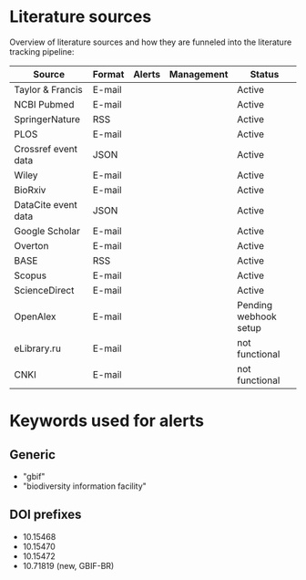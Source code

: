 # Literature sources

Overview of literature sources and how they are funneled into the literature tracking pipeline:

| Source              | Format | Alerts | Management | Status                |
|---------------------|--------|--------|------------|-----------------------|
| Taylor & Francis    | E-mail |        |            | Active                |
| NCBI Pubmed         | E-mail |        |            | Active                |
| SpringerNature      | RSS    |        |            | Active                |
| PLOS                | E-mail |        |            | Active                |
| Crossref event data | JSON   |        |            | Active                |
| Wiley               | E-mail |        |            | Active                |
| BioRxiv             | E-mail |        |            | Active                |
| DataCite event data | JSON   |        |            | Active                |
| Google Scholar      | E-mail |        |            | Active                |
| Overton             | E-mail |        |            | Active                |
| BASE                | RSS    |        |            | Active                |
| Scopus              | E-mail |        |            | Active                |
| ScienceDirect       | E-mail |        |            | Active                |
| OpenAlex            | E-mail |        |            | Pending webhook setup |
| eLibrary.ru         | E-mail |        |            | not functional        |
| CNKI                | E-mail |        |            | not functional        |

# Keywords used for alerts

## Generic

- "gbif"
- "biodiversity information facility"

## DOI prefixes

- 10.15468
- 10.15470
- 10.15472
- 10.71819 (new, GBIF-BR)
